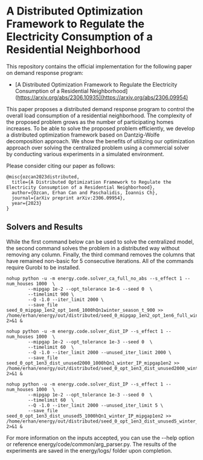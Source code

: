 # A Distributed Optimization Framework to Regulate the Electricity Consumption of a Residential Neighborhood

This repository contains the official implementation for the following paper on demand response program:


* [A Distributed Optimization Framework to Regulate the Electricity Consumption of a Residential Neighborhood](https://arxiv.org/abs/2306.10935](https://arxiv.org/abs/2306.09954)


This paper proposes a distributed demand response program to control the overall load consumption of a residential neighborhood. The complexity of the proposed problem grows as the number of participating homes increases. To be able to solve the proposed problem efficiently, we develop a distributed optimization framework based on Dantzig-Wolfe decomposition approach. We show the benefits of utilizing our optimization approach over solving the centralized problem using a commercial solver by conducting various experiments in a simulated environment.

Please consider citing our paper as follows:

```
@misc{ozcan2023distributed,
  title={A Distributed Optimization Framework to Regulate the Electricity Consumption of a Residential Neighborhood},
  author={Ozcan, Erhan Can and Paschalidis, Ioannis Ch},
  journal={arXiv preprint arXiv:2306.09954},
  year={2023}
}
``` 

## Solvers and Results

While the first command below can be used to solve the centralized model, the second command solves the problem in a distributed way without removing any column. Finally, the third command removes the columns that have remained non-basic for 5 consecutive iterations. All of the commands require Gurobi to be installed. 


```
nohup python -u -m energy.code.solver_ca_full_no_abs --s_effect 1 --num_houses 1000  \
        --mipgap 1e-2 --opt_tolerance 1e-6 --seed 0  \
        --timelimit 900 \
        --Q -1.0 --iter_limit 2000 \
        --save_file seed_0_mipgap_1en2_opt_1en6_1000hQn1winter_season_t_900 >> /home/erhan/energy/out/distributed/seed_0_mipgap_1en2_opt_1en6_full_winter_1000h_t900.txt 2>&1 & 
  
nohup python -u -m energy.code.solver_dist_IP --s_effect 1 --num_houses 1000  \
        --mipgap 1e-2 --opt_tolerance 1e-3 --seed 0  \
        --timelimit 60  \
        --Q -1.0 --iter_limit 2000 --unused_iter_limit 2000 \
        --save_file seed_0_opt_1en3_dist_unused2000_1000hQn1_winter_IP_mipgap1en2 >> /home/erhan/energy/out/distributed/seed_0_opt_1en3_dist_unused2000_winter_1000h_IP_mipgap1en2.txt 2>&1 &

nohup python -u -m energy.code.solver_dist_IP --s_effect 1 --num_houses 1000  \
        --mipgap 1e-2 --opt_tolerance 1e-3 --seed 0  \
        --timelimit 60  \
        --Q -1.0 --iter_limit 2000 --unused_iter_limit 5 \
        --save_file seed_0_opt_1en3_dist_unused5_1000hQn1_winter_IP_mipgap1en2 >> /home/erhan/energy/out/distributed/seed_0_opt_1en3_dist_unused5_winter_1000h_IP_mipgap1en2.txt 2>&1 &
```  

For more information on the inputs accepted, you can use the --help option or reference energy/code/common/arg_parser.py. The results of the experiments are saved in the energy/logs/ folder upon completion.

